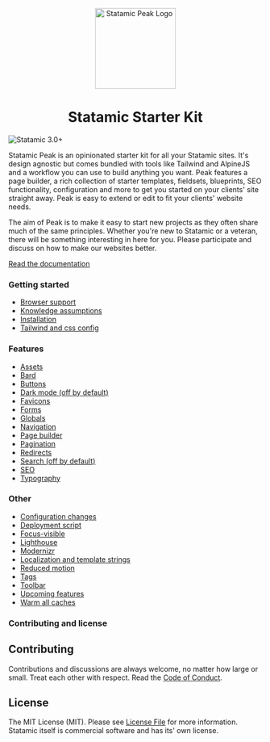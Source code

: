 <p align="center">
  <img src="https://cdn.studio1902.nl/assets/statamic-peak/statamic-peak-logo.png?v=2" width="160" alt="Statamic Peak Logo" />
</p>
<h1 align="center">
  Statamic Starter Kit
</h1>

![Statamic 3.0+](https://img.shields.io/badge/Statamic-3.0+-FF269E?style=for-the-badge&link=https://statamic.com)

Statamic Peak is an opinionated starter kit for all your Statamic sites. It's design agnostic but comes bundled with tools like Tailwind and AlpineJS and a workflow you can use to build anything you want. Peak features a page builder, a rich collection of starter templates, fieldsets, blueprints, SEO functionality, configuration and more to get you started on your clients' site straight away. Peak is easy to extend or edit to fit your clients' website needs. 

The aim of Peak is to make it easy to start new projects as they often share much of the same principles. Whether you're new to Statamic or a veteran, there will be something interesting in here for you. Please participate and discuss on how to make our websites better.

[Read the documentation](https://peak.studio1902.nl)

### Getting started

* [Browser support](https://peak.studio1902.nl/getting-started/browser-support.html)
* [Knowledge assumptions](https://peak.studio1902.nl/getting-started/knowledge-assumptions.html)
* [Installation](https://peak.studio1902.nl/getting-started/installation.html)
* [Tailwind and css config](https://peak.studio1902.nl/getting-started/tailwind-css.html)

### Features

* [Assets](https://peak.studio1902.nl/features/assets.html)
* [Bard](https://peak.studio1902.nl/features/bard.html)
* [Buttons](https://peak.studio1902.nl/features/buttons.html)
* [Dark mode (off by default)](https://peak.studio1902.nl/features/dark-mode.html)
* [Favicons](https://peak.studio1902.nl/features/favicons.html)
* [Forms](https://peak.studio1902.nl/features/forms.html)
* [Globals](https://peak.studio1902.nl/features/globals.html)
* [Navigation](https://peak.studio1902.nl/features/navigation.html)
* [Page builder](https://peak.studio1902.nl/features/page-builder.html)
* [Pagination](https://peak.studio1902.nl/features/pagination.html)
* [Redirects](https://peak.studio1902.nl/features/redirects.html)
* [Search (off by default)](https://peak.studio1902.nl/features/search.html)
* [SEO](https://peak.studio1902.nl/features/seo.html)
* [Typography](https://peak.studio1902.nl/features/typography.html)

### Other

* [Configuration changes](https://peak.studio1902.nl/other/configuration-changes.html)
* [Deployment script](https://peak.studio1902.nl/other/deployment-script.html)
* [Focus-visible](https://peak.studio1902.nl/other/focus-visible.html)
* [Lighthouse](https://peak.studio1902.nl/other/lighthouse.html)
* [Modernizr](https://peak.studio1902.nl/other/localization.html)
* [Localization and template strings](https://peak.studio1902.nl/other/localization.html)
* [Reduced motion](https://peak.studio1902.nl/other/reduced-motion.html)
* [Tags](https://peak.studio1902.nl/other/tags.html)
* [Toolbar](https://peak.studio1902.nl/other/toolbar.html)
* [Upcoming features](https://peak.studio1902.nl/other/upcoming-features.html)
* [Warm all caches](https://peak.studio1902.nl/other/warm-all-caches.html)

### Contributing and license

## Contributing
<span id="contributing"></span>

Contributions and discussions are always welcome, no matter how large or small. Treat each other with respect. Read the [Code of Conduct](https://github.com/studio1902/statamic-peak/blob/main/.github/CODE_OF_CONDUCT.md).

## License
<span id="license"></span>

The MIT License (MIT). Please see [License File](LICENSE.md) for more information. Statamic itself is commercial software and has its' own license.
